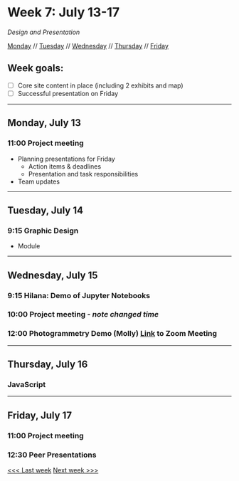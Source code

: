 # Week 7: July 13-17

*Design and Presentation*

[Monday](#monday-july-13) // [Tuesday](#tuesday-july-14) // [Wednesday](#wednesday-july-15) // [Thursday](#thursday-july-16) // [Friday](friday-july-17)

## Week goals:
- [ ] Core site content in place (including 2 exhibits and map)
- [ ] Successful presentation on Friday

---

## Monday, July 13

### 11:00 Project meeting
- Planning presentations for Friday
  - Action items & deadlines
  - Presentation and task responsibilities
- Team updates

---

## Tuesday, July 14

### 9:15 Graphic Design
- Module

---

## Wednesday, July 15

### 9:15 Hilana: Demo of Jupyter Notebooks

### 10:00 Project meeting - *note changed time*

### 12:00 Photogrammetry Demo (Molly) [Link](https://brynmawr-edu.zoom.us/j/9674472916?pwd=UnROT09UdzlpaXd1QWpQN2hNS1VLQT09) to Zoom Meeting

---

## Thursday, July 16

### JavaScript

---

## Friday, July 17

### 11:00 Project meeting

### 12:30 Peer Presentations

[<<< Last week](/6-text-data.md) [Next week >>>](/8-making.md)
